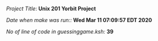 *Project Title*: **Unix 201 Yorbit Project**

*Date when make was run::* **Wed Mar 11 07:09:57 EDT 2020**

*No of line of code in guessinggame.ksh:* **39**

